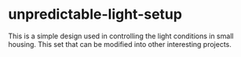 # unpredictable-light-setup
This is a simple design used in controlling the light conditions in small housing. This set that can be modified into other interesting projects.
